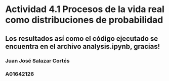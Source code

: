 # Actividad 4.1 Procesos de la vida real como distribuciones de probabilidad

## Los resultados así como el código ejecutado se encuentra en el archivo analysis.ipynb, gracias!

### Juan José Salazar Cortés
### A01642126


